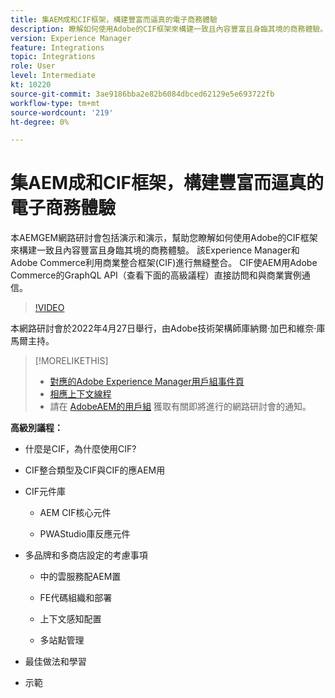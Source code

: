 ```yaml
---
title: 集AEM成和CIF框架，構建豐富而逼真的電子商務體驗
description: 瞭解如何使用Adobe的CIF框架來構建一致且內容豐富且身臨其境的商務體驗。
version: Experience Manager
feature: Integrations
topic: Integrations
role: User
level: Intermediate
kt: 10220
source-git-commit: 3ae9186bba2e82b6084dbced62129e5e693722fb
workflow-type: tm+mt
source-wordcount: '219'
ht-degree: 0%

---
```



# 集AEM成和CIF框架，構建豐富而逼真的電子商務體驗

本AEMGEM網路研討會包括演示和演示，幫助您瞭解如何使用Adobe的CIF框架來構建一致且內容豐富且身臨其境的商務體驗。 該Experience Manager和Adobe Commerce利用商業整合框架(CIF)進行無縫整合。 CIF使AEM用Adobe Commerce的GraphQL API（查看下面的高級議程）直接訪問和與商業實例通信。

>[!VIDEO](https://video.tv.adobe.com/v/342565/?quality=12&learn=on)

本網路研討會於2022年4月27日舉行，由Adobe技術架構師庫納爾·加巴和維奈·庫馬爾主持。

>[!MORELIKETHIS]
>
>* [對應的Adobe Experience Manager用戶組事件頁](https://adobe.ly/3O0uXl5/)
>* [相應上下文線程](https://adobe.ly/3jorz5r)
>* 請在 [AdobeAEM的用戶組](https://aem-augs.adobe.com/) 獲取有關即將進行的網路研討會的通知。


**高級別議程：**

* 什麼是CIF，為什麼使用CIF?

* CIF整合類型及CIF與CIF的應AEM用

* CIF元件庫

   * AEM CIF核心元件

   * PWAStudio庫反應元件

* 多品牌和多商店設定的考慮事項

   * 中的雲服務配AEM置

   * FE代碼組織和部署

   * 上下文感知配置

   * 多站點管理

* 最佳做法和學習

* 示範
